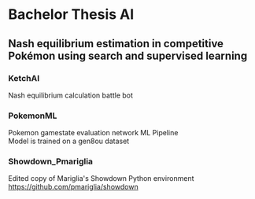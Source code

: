 # Bachelor Thesis AI 
## Nash equilibrium estimation in competitive Pokémon using search and supervised learning

### KetchAI
Nash equilibrium calculation battle bot

### PokemonML
Pokemon gamestate evaluation network ML Pipeline <br>
Model is trained on a gen8ou dataset

### Showdown_Pmariglia
Edited copy of Mariglia's Showdown Python environment <br>
https://github.com/pmariglia/showdown
